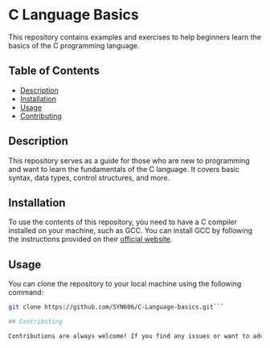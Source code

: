 # C Language Basics

This repository contains examples and exercises to help beginners learn the basics of the C programming language.

## Table of Contents

- [Description](#description)
- [Installation](#installation)
- [Usage](#usage)
- [Contributing](#contributing)


## Description

This repository serves as a guide for those who are new to programming and want to learn the fundamentals of the C language. It covers basic syntax, data types, control structures, and more.

## Installation

To use the contents of this repository, you need to have a C compiler installed on your machine, such as GCC. You can install GCC by following the instructions provided on their [official website](https://gcc.gnu.org/).

## Usage

You can clone the repository to your local machine using the following command:

```bash
git clone https://github.com/SYN606/C-Language-basics.git```

## Contributing

Contributions are always welcome! If you find any issues or want to add more examples to this repository, feel free to open a pull request.

